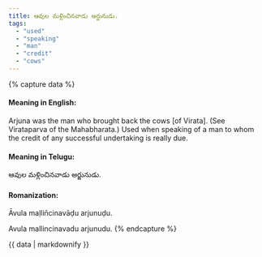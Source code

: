 ```yaml
---
title: ఆవుల మళ్లించినవాడు అర్జునుడు.
tags:
  - "used"
  - "speaking"
  - "man"
  - "credit"
  - "cows"
---
```


{% capture data %}
#### Meaning in English:
Arjuna was the man who brought back the cows [of Virata].
(See Virataparva of the Mahabharata.)
Used when speaking of a man to whom the credit of any successful undertaking is really due.

#### Meaning in Telugu:
ఆవుల మళ్లించినవాడు అర్జునుడు.

#### Romanization:
Āvula maḷlin̄cinavāḍu arjunuḍu.

Avula mallincinavadu arjunudu.
{% endcapture %}

{{ data | markdownify }}

